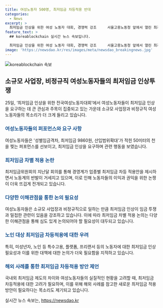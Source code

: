 ```yaml
---
title: 여성노동자 500명, 최저임금 차등적용 반대
categories:
  - News
excerpt: >
  최저임금 인상을 위한 여성 노동자 대회, 경쟁력 강조     서울고용노동청 앞에서 열린 최저임금 인상을 위한 전국여성노동자대회에서 500여명의 여성 노동자들이 최저임금 차별 적용 반대를 주장했다. 이들은 최저임금 차등 적용안을 비판하고, 최저임금 인상을 요구했으며, 외국인 돌봄 노동자에 대한 차등 적용안에 대한 반발도 나타냈다. 노동자들은 또한, 비정규직 여성 노동자들을 위한 최저임금 인상을 촉구하면서, 경제협력개발기구(OECD)에서 여성에 대한 성별임금격차 1위를 기록한 한국의 현실을 비판했다. 이 밖에도 특수고용, 플랫폼, 프리랜서 등의 노동자들도 최저임금 보호의 필요성을 강조했다.
feature_text: >
  ## koreablockchain 실시간 뉴스 속보입니다.

  최저임금 인상을 위한 여성 노동자 대회, 경쟁력 강조     서울고용노동청 앞에서 열린 최저임금 인상을 위한 전국여성노동자대회에서 500여명의 여성 노동자들이 최저임금 차별 적용 반대를 주장했다. 이들은 최저임금 차등 적용안을 비판하고, 최저임금 인상을 요구했으며, 외국인 돌봄 노동자에 대한 차등 적용안에 대한 반발도 나타냈다. 노동자들은 또한, 비정규직 여성 노동자들을 위한 최저임금 인상을 촉구하면서, 경제협력개발기구(OECD)에서 여성에 대한 성별임금격차 1위를 기록한 한국의 현실을 비판했다. 이 밖에도 특수고용, 플랫폼, 프리랜서 등의 노동자들도 최저임금 보호의 필요성을 강조했다.
image: 'https://newsdao.kr/res/images/meta/newsdao_breakingnews.jpg'
---
```


<p><img src="https://newsdao.kr/res/images/meta/newsdao_breakingnews.jpg" alt="koreablockchain 속보" /></p>

<h2 data-ke-size="size26">소규모 사업장, 비정규직 여성노동자들의 최저임금 인상투쟁</h2>

<p data-ke-size="size16">25일, ‘최저임금 인상을 위한 전국여성노동자대회’에서 여성노동자들이 최저임금 인상을 요구하는 데 큰 관심과 주목이 집중되고 있는 가운데 소규모 사업장과 비정규직 여성노동자들의 목소리가 더 크게 들리고 있습니다.</p>

<h3><b><span style="color: #1a5490;">여성노동자들의 퍼포먼스와 요구 사항</span></b></h3>

<p data-ke-size="size16">여성노동자들은 '성별임금격차, 최저임금 9860원, 산입범위확대'가 적힌 50미터의 천을 찢는 퍼포먼스를 선보이고, 최저임금 인상을 요구하며 관련 행동을 보였습니다.</p>

<h3><b><span style="color: #1a5490;">최저임금 차별 적용 논란</span></b></h3>

<p data-ke-size="size16">최저임금위원회의 지난달 회의를 통해 경영계가 업종별 최저임금 차등 적용안을 제시하면서 노동계의 반발이 거세지고 있으며, 이로 인해 노동자들의 이익과 권익을 위한 논쟁이 더욱 뜨겁게 전개되고 있습니다.</p>

<h3><b><span style="color: #1a5490;">다양한 이해관점을 통한 논의 필요성</span></b></h3>

<p data-ke-size="size16">여성노동자들은 소규모 사업장과 비정규직으로 일하는 만큼 최저임금 인상이 임금 투쟁과 밀접한 관련이 있음을 강조하고 있습니다. 이에 따라 최저임금 차별 적용 논의는 다양한 이해관점을 통해 심도 있게 논의되어야 할 필요성이 대두되고 있습니다.</p>

<h3><b><span style="color: #1a5490;">노인 대상 최저임금 차등적용에 대한 우려</span></b></h3>

<p data-ke-size="size16">특히, 미성년자, 노인 등 특수고용, 플랫폼, 프리랜서 등의 노동자에 대한 최저임금 인상 필요성과 이를 위한 대책에 대한 논의가 더욱 필요함을 지적하고 있습니다.</p>

<h3><b><span style="color: #1a5490;">해외 사례를 통한 최저임금 차등적용 방안 제언</span></b></h3>

<p data-ke-size="size16">국내외 최저임금 제도의 차이와 여성노동자들의 실질적인 현황을 고려할 때, 최저임금 차등적용에 대한 고려가 필요하며, 이를 위해 해외 사례를 참고한 새로운 최저임금 적용 방안이 필요하다는 목소리도 제기되고 있습니다.</p>
실시간 뉴스 속보는, <a href="https://newsdao.kr" rel="dofollow">https://newsdao.kr</a>


